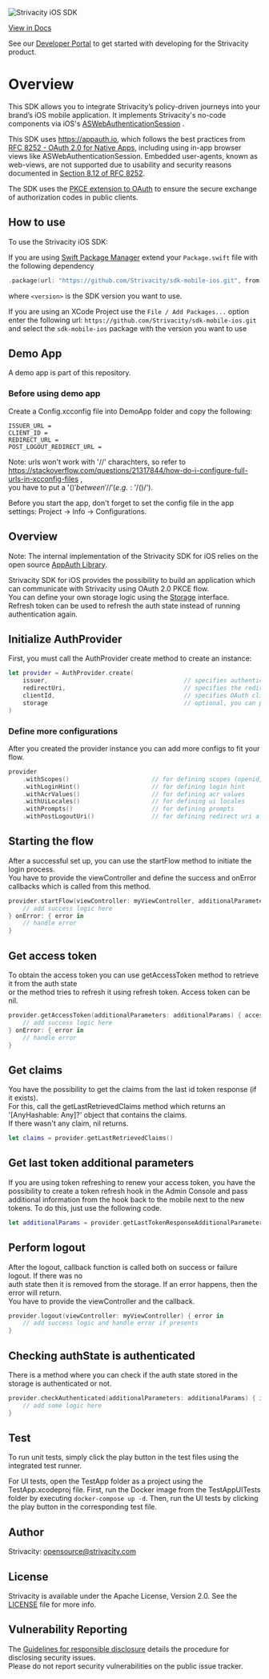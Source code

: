 ![Strivacity iOS SDK](https://static.strivacity.com/images/ios-native-sdk.png)

[View in Docs](https://docs.strivacity.com/docs/ios-mobile-sdk)

See our [Developer Portal](https://www.strivacity.com/learn-support/developer-hub) to get started with developing for the Strivacity product.

# Overview

This SDK allows you to integrate Strivacity’s policy-driven journeys into your brand’s iOS mobile application. It implements Strivacity's no-code components via iOS's [ASWebAuthenticationSession](https://developer.apple.com/documentation/authenticationservices/aswebauthenticationsession) . 

This SDK uses <https://appauth.io>, which follows the best practices from [RFC 8252 - OAuth 2.0 for Native Apps](https://tools.ietf.org/html/rfc8252),  including using in-app browser views like ASWebAuthenticationSession. Embedded user-agents, known as web-views, are not supported due to usability and security reasons documented in [Section 8.12 of RFC 8252](https://tools.ietf.org/html/rfc8252#section-8.12).

The SDK uses the [PKCE extension to OAuth](https://tools.ietf.org/html/rfc7636) to ensure the secure exchange of authorization codes in public clients.

## How to use

To use the Strivacity iOS SDK:

If you are using [Swift Package Manager](https://www.swift.org/package-manager/) extend your `Package.swift` file with the following dependency

```swift
.package(url: "https://github.com/Strivacity/sdk-mobile-ios.git", from: "<version>")
```

where `<version>` is the SDK version you want to use.

If you are using an XCode Project use the `File / Add Packages...` option enter the following url: `https://github.com/Strivacity/sdk-mobile-ios.git` and select the `sdk-mobile-ios` package with the version you want to use

## Demo App

A demo app is part of this repository.

### Before using demo app

Create a Config.xcconfig file into DemoApp folder and copy the following:

```text
ISSUER_URL = 
CLIENT_ID = 
REDIRECT_URL = 
POST_LOGOUT_REDIRECT_URL = 
```

Note: urls won't work with '//' charachters, so refer to <https://stackoverflow.com/questions/21317844/how-do-i-configure-full-urls-in-xcconfig-files> ,  
you have to put a '$()' between '//' (e.g.: '/$()/').

Before you start the app, don't forget to set the config file in the app settings: Project -> Info -> Configurations.

## Overview

Note: The internal implementation of the Strivacity SDK for iOS relies on the open source [AppAuth Library](https://github.com/openid/AppAuth-iOS).

Strivacity SDK for iOS provides the possibility to build an application which can communicate with Strivacity using OAuth 2.0 PKCE flow.  
You can define your own storage logic using the [Storage](https://github.com/Strivacity/sdk-mobile-ios/blob/main/Sources/StrivacitySDK/Storage.swift) interface.  
Refresh token can be used to refresh the auth state instead of running authentication again.

## Initialize AuthProvider

First, you must call the AuthProvider create method to create an instance:

```swift
let provider = AuthProvider.create(
    issuer,                                      // specifies authentication server domain
    redirectUri,                                 // specifies the redirect uri
    clientId,                                    // specifies OAuth client ID
    storage                                      // optional, you can provide the storage logic you implemented using Storage interface, or use the default unsecure storage logic
)
```

### Define more configurations

After you created the provider instance you can add more configs to fit your flow.

```swift
provider
    .withScopes()                       // for defining scopes (openid, offline is included by default)
    .withLoginHint()                    // for defining login hint
    .withAcrValues()                    // for defining acr values
    .withUiLocales()                    // for defining ui locales
    .withPrompts()                      // for defining prompts
    .withPostLogoutUri()                // for defining redirect uri after logout
```

## Starting the flow

After a successful set up, you can use the startFlow method to initiate the login process.  
You have to provide the viewController and define the success and onError callbacks which is called from this method.

```swift
provider.startFlow(viewController: myViewController, additionalParameters: additionalParams) { accessToken, claims in
    // add success logic here
} onError: { error in
    // handle error
}
```

## Get access token

To obtain the access token you can use getAccessToken method to retrieve it from the auth state  
or the method tries to refresh it using refresh token. Access token can be nil.

```swift
provider.getAccessToken(additionalParameters: additionalParams) { accessToken in
    // add success logic here
} onError: { error in
    // handle error
}
```

## Get claims

You have the possibility to get the claims from the last id token response (if it exists).  
For this, call the getLastRetrievedClaims method which returns an '[AnyHashable: Any]?' object that contains the claims.  
If there wasn't any claim, nil returns.

```swift
let claims = provider.getLastRetrievedClaims()
```

## Get last token additional parameters

If you are using token refreshing to renew your access token, you have the possibility to create a token refresh hook in the Admin Console
and pass additional information from the hook back to the mobile next to the new tokens. To do this, just use the following code.

```swift
let additionalParams = provider.getLastTokenResponseAdditionalParameters()
```

## Perform logout

After the logout, callback function is called both on success or failure logout. If there was no  
auth state then it is removed from the storage. If an error happens, then the error will return.  
You have to provide the viewController and the callback.

```swift
provider.logout(viewController: myViewController) { error in
    // add success logic and handle error if presents
}
```

## Checking authState is authenticated

There is a method where you can check if the auth state stored in the storage is authenticated or not.

```swift
provider.checkAuthenticated(additionalParameters: additionalParams) { isAuthenticated in
    // add some logic here
}
```

## Test

To run unit tests, simply click the play button in the test files using the integrated test runner.

For UI tests, open the TestApp folder as a project using the TestApp.xcodeproj file. First, run the Docker image from the TestAppUITests folder by executing `docker-compose up -d`. 
Then, run the UI tests by clicking the play button in the corresponding test file.

## Author

Strivacity: [opensource@strivacity.com](mailto:opensource@strivacity.com)

## License

Strivacity is available under the Apache License, Version 2.0. See the [LICENSE](./LICENSE) file for more info.

## Vulnerability Reporting

The [Guidelines for responsible disclosure](https://www.strivacity.com/report-a-security-issue) details the procedure for disclosing security issues.  
Please do not report security vulnerabilities on the public issue tracker.
